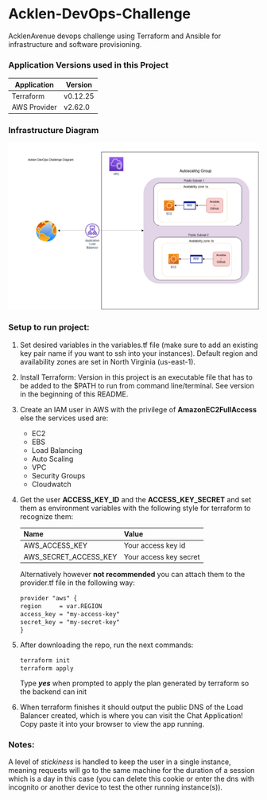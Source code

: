 # Acklen-DevOps-Challenge
AcklenAvenue devops challenge using Terraform and Ansible for infrastructure and software provisioning.

### Application Versions used in this Project
Application  | Version
----------   | ------ 
Terraform    | v0.12.25
AWS Provider | v2.62.0

### Infrastructure Diagram
![Infrastructure Diagram](/diagram.png)

### Setup to run project:
1. Set desired variables in the variables.tf file (make sure to add an existing key pair name if you want to ssh into your instances). Default region and availability zones are set in North Virginia (us-east-1).
2. Install Terraform: Version in this project is an executable file that has to be added to the $PATH to run from command line/terminal. See version in the beginning of this README.
3. Create an IAM user in AWS with the privilege of **AmazonEC2FullAccess**
   else the services used are: 
   * EC2
   * EBS
   * Load Balancing
   * Auto Scaling
   * VPC
   * Security Groups
   * Cloudwatch
4. Get the user **ACCESS_KEY_ID** and the **ACCESS_KEY_SECRET** and set them as environment variables with the following style for terraform to recognize them:
   
    Name                  | Value
    --------------------  | -----
    AWS_ACCESS_KEY        | Your access key id
    AWS_SECRET_ACCESS_KEY | Your access key secret
    
    Alternatively however **not recommended** you can attach them to the provider.tf file in the following way:
    ```
    provider "aws" {
    region     = var.REGION
    access_key = "my-access-key"
    secret_key = "my-secret-key"
    }

    ```

5. After downloading the repo, run the next commands: 
   ```
   terraform init
   terraform apply
   ```
   Type __*yes*__ when prompted to apply the plan generated by terraform
   so the backend can init
6. When terraform finishes it should output the public DNS of the Load Balancer created, which is where you can visit the Chat Application! Copy paste it into your browser to view the app running.

### Notes:
A level of *stickiness* is handled to keep the user in a single instance, meaning requests will go to the same machine for the duration of a session which is a day in this case (you can delete this cookie or enter the dns with incognito or another device to test the other running instance(s)).

   

   
   


  
